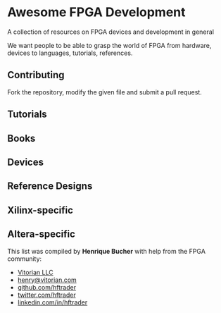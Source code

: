 # Awesome FPGA Development

A collection of resources on FPGA devices and development in general

We want people to be able to grasp the world of FPGA from hardware, devices to languages, tutorials, references.

## Contributing

Fork the repository, modify the given file and submit a pull request.

## Tutorials

## Books

## Devices 

## Reference Designs

## Xilinx-specific

## Altera-specific


This list was compiled by **Henrique Bucher** with help from the FPGA community:

- [Vitorian LLC](vitorian.com/x1)
- [henry@vitorian.com](mailto:henry@vitorian.com)
- [github.com/hftrader](https://github.com/hftrader)
- [twitter.com/hftrader](https://twitter.com/hftrader)
- [linkedin.com/in/hftrader](https://www.linkedin.com/in/hftrader)
